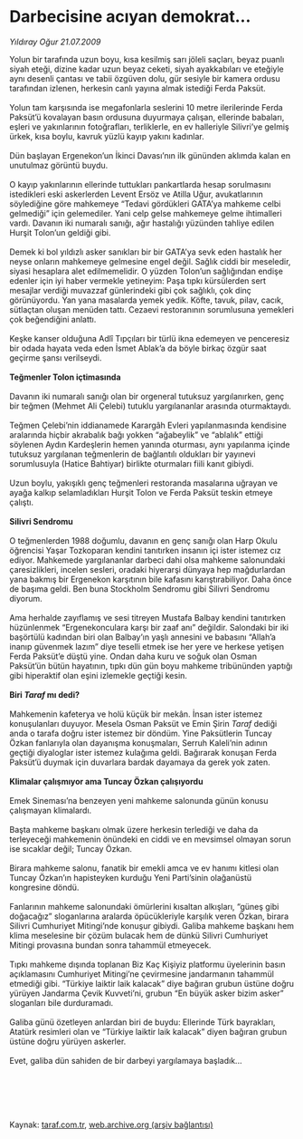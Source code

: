 # Darbecisine acıyan demokrat...

*Yıldıray Oğur 21.07.2009*

<div class="taraf_structure_2col_1zq">
<div class="margen_n">



 <p>Yolun bir tarafında uzun boyu, kısa kesilmiş sarı jöleli saçları, beyaz puanlı siyah eteği, dizine kadar uzun beyaz ceketi, siyah ayakkabıları ve eteğiyle aynı desenli çantası ve tabii özgüven dolu, gür sesiyle bir kamera ordusu tarafından izlenen, herkesin canlı yayına almak istediği Ferda Paksüt. <br/><br/>Yolun tam karşısında ise megafonlarla seslerini 10 metre ilerilerinde Ferda Paksüt’ü kovalayan basın ordusuna duyurmaya çalışan, ellerinde babaları, eşleri ve yakınlarının fotoğrafları, terliklerle, en ev halleriyle Silivri’ye gelmiş ürkek, kısa boylu, kavruk yüzlü kayıp yakını kadınlar. <br/><br/>Dün başlayan Ergenekon’un İkinci Davası’nın ilk gününden aklımda kalan en unutulmaz görüntü buydu. <br/><br/>O kayıp yakınlarının ellerinde tuttukları pankartlarda hesap sorulmasını istedikleri eski askerlerden Levent Ersöz ve Atilla Uğur, avukatlarının söylediğine göre mahkemeye “Tedavi gördükleri GATA’ya mahkeme celbi gelmediği” için gelemediler. Yani celp gelse mahkemeye gelme ihtimalleri vardı. Davanın iki numaralı sanığı, ağır hastalığı yüzünden tahliye edilen Hurşit Tolon’un geldiği gibi. <br/><br/>Demek ki bol yıldızlı asker sanıkları bir bir GATA’ya sevk eden hastalık her neyse onların mahkemeye gelmesine engel değil. Sağlık ciddi bir meseledir, siyasi hesaplara alet edilmemelidir. O yüzden Tolon’un sağlığından endişe edenler için iyi haber vermekle yetineyim: Paşa tıpkı kürsülerden sert mesajlar verdiği muvazzaf günlerindeki gibi çok sağlıklı, çok dinç görünüyordu. Yan yana masalarda yemek yedik. Köfte, tavuk, pilav, cacık, sütlaçtan oluşan menüden tattı. Cezaevi restoranının sorumlusuna yemekleri çok beğendiğini anlattı. <br/><br/>Keşke kanser olduğuna Adlî Tıpçıları bir türlü ikna edemeyen ve penceresiz bir odada hayata veda eden İsmet Ablak’a da böyle birkaç özgür saat geçirme şansı verilseydi.<b> <br/><br/>Teğmenler Tolon içtimasında</b> <br/><br/>Davanın iki numaralı sanığı olan bir orgeneral tutuksuz yargılanırken, genç bir teğmen (Mehmet Ali Çelebi) tutuklu yargılananlar arasında oturmaktaydı. <br/><br/>Teğmen Çelebi’nin iddianamede Karargâh Evleri yapılanmasında kendisine aralarında hiçbir akrabalık bağı yokken “ağabeylik” ve “ablalık” ettiği söylenen Aydın Kardeşlerin hemen yanında oturması, aynı yapılanma içinde tutuksuz yargılanan teğmenlerin de bağlantılı oldukları bir yayınevi sorumlusuyla (Hatice Bahtiyar) birlikte oturmaları fiili kanıt gibiydi. <br/><br/>Uzun boylu, yakışıklı genç teğmenleri restoranda masalarına uğrayan ve ayağa kalkıp selamladıkları Hurşit Tolon ve Ferda Paksüt teskin etmeye çalıştı. <b><br/><br/>Silivri Sendromu</b> <br/><br/>O teğmenlerden 1988 doğumlu, davanın en genç sanığı olan Harp Okulu öğrencisi Yaşar Tozkoparan kendini tanıtırken insanın içi ister istemez cız ediyor. Mahkemede yargılananlar darbeci dahi olsa mahkeme salonundaki çaresizlikleri, incelen sesleri, oradaki hiyerarşi dünyaya hep mağdurlardan yana bakmış bir Ergenekon karşıtının bile kafasını karıştırabiliyor. Daha önce de başıma geldi. Ben buna Stockholm Sendromu gibi Silivri Sendromu diyorum. <br/><br/>Ama herhalde zayıflamış ve sesi titreyen Mustafa Balbay kendini tanıtırken hüzünlenmek “Ergenekonculara karşı bir zaaf anı” değildir. Salondaki bir iki başörtülü kadından biri olan Balbay’ın yaşlı annesini ve babasını “Allah’a inanıp güvenmek lazım” diye teselli etmek ise her yere ve herkese yetişen Ferda Paksüt’e düştü yine. Ondan daha kuru ve soğuk olan Osman Paksüt’ün bütün hayatının, tıpkı dün gün boyu mahkeme tribününden yaptığı gibi hiperaktif olan eşini izlemekle geçtiği kesin.<b> <br/><br/>Biri <em>Taraf</em> mı dedi?</b><br/><br/>Mahkemenin kafeterya ve holü küçük bir mekân. İnsan ister istemez konuşulanları duyuyor. Mesela Osman Paksüt ve Emin Şirin <i>Taraf </i>dediği anda o tarafa doğru ister istemez bir döndüm. Yine Paksütlerin Tuncay Özkan fanlarıyla olan dayanışma konuşmaları, Serruh Kaleli’nin adının geçtiği diyaloglar ister istemez kulağıma geldi. Bağırarak konuşan Ferda Paksüt’ü duymak için duvarlara bardak dayamaya da gerek yok zaten.<b> <br/><br/>Klimalar çalışmıyor ama Tuncay Özkan çalışıyordu</b> <br/><br/>Emek Sineması’na benzeyen yeni mahkeme salonunda günün konusu çalışmayan klimalardı. <br/><br/>Başta mahkeme başkanı olmak üzere herkesin terlediği ve daha da terleyeceği mahkemenin önündeki en ciddi ve en mevsimsel olmayan sorun ise sıcaklar değil; Tuncay Özkan. <br/><br/>Birara mahkeme salonu, fanatik bir emekli amca ve ev hanımı kitlesi olan Tuncay Özkan’ın hapisteyken kurduğu Yeni Parti’sinin olağanüstü kongresine döndü. <br/><br/>Fanlarının mahkeme salonundaki ömürlerini kısaltan alkışları, “güneş gibi doğacağız” sloganlarına aralarda öpücükleriyle karşılık veren Özkan, birara Silivri Cumhuriyet Mitingi’nde konuşur gibiydi. Galiba mahkeme başkanı hem klima meselesine bir çözüm bulacak hem de dünkü Silivri Cumhuriyet Mitingi provasına bundan sonra tahammül etmeyecek. <br/><br/>Tıpkı mahkeme dışında toplanan Biz Kaç Kişiyiz platformu üyelerinin basın açıklamasını Cumhuriyet Mitingi’ne çevirmesine jandarmanın tahammül etmediği gibi. “Türkiye laiktir laik kalacak” diye bağıran grubun üstüne doğru yürüyen Jandarma Çevik Kuvveti’ni, grubun “En büyük asker bizim asker” sloganları bile durduramadı. <br/><br/>Galiba günü özetleyen anlardan biri de buydu: Ellerinde Türk bayrakları, Atatürk resimleri olan ve “Türkiye laiktir laik kalacak” diyen bağıran grubun üstüne doğru yürüyen askerler. <br/><br/>Evet, galiba dün sahiden de bir darbeyi yargılamaya başladık...</p>
<br/>
<br/>
<br/>



<br/>


<div id="taraf_not">
</div>

</div>


</div>

Kaynak: [taraf.com.tr](http://www.taraf.com.tr:80/makale/6652.htm), [web.archive.org (arşiv bağlantısı)](http://web.archive.org/web/20090922075411/http://www.taraf.com.tr:80/makale/6652.htm)
